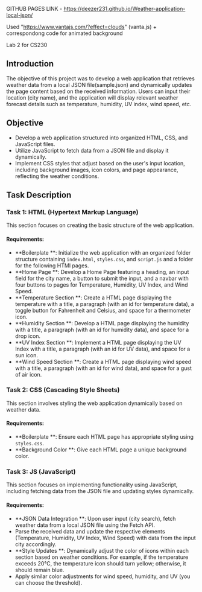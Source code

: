 GITHUB PAGES LINK -
https://deezer231.github.io/Weather-application-local-json/

Used "https://www.vantajs.com/?effect=clouds" (vanta.js) + correspondong code for animated background

Lab 2 for CS230

## Introduction

The objective of this project was to develop a web application that retrieves weather data from a local JSON file(sample.json) and dynamically updates the page content based on the received information. 
 Users can input their location (city name), and the application will display relevant weather forecast details such as temperature, humidity, UV index, wind speed, etc.

## Objective

- Develop a web application structured into organized HTML, CSS, and JavaScript files.
- Utilize JavaScript to fetch data from a JSON file and display it dynamically.
- Implement CSS styles that adjust based on the user's input location, including background images, icon colors, and page appearance, reflecting the weather conditions.

## Task Description

### Task 1: HTML (Hypertext Markup Language) 

This section focuses on creating the basic structure of the web application.

#### Requirements:

- **Boilerplate **: Initialize the web application with an organized folder structure containing `index.html`, `styles.css`, and `script.js` and a folder for the following HTMl pages.
- **Home Page **: Develop a Home Page featuring a heading, an input field for the city name, a button to submit the input, and a navbar with four buttons to pages for Temperature, Humidity, UV Index, and Wind Speed.
- **Temperature Section **: Create a HTML page displaying the temperature with a title, a paragraph (with an id for temperature data), a toggle button for Fahrenheit and Celsius, and space for a thermometer icon.
- **Humidity Section **: Develop a HTML page displaying the humidity with a title, a paragraph (with an id for humidity data), and space for a drop icon.
- **UV Index Section **: Implement a HTML page displaying the UV Index with a title, a paragraph (with an id for UV data), and space for a sun icon.
- **Wind Speed Section **: Create a HTML page displaying wind speed with a title, a paragraph (with an id for wind data), and space for a gust of air icon.

### Task 2: CSS (Cascading Style Sheets) 

This section involves styling the web application dynamically based on weather data.

#### Requirements:

- **Boilerplate **: Ensure each HTML page has appropriate styling using `styles.css`.
- **Background Color **: Give each HTML page a unique background color.

### Task 3: JS (JavaScript) 

This section focuses on implementing functionality using JavaScript, including fetching data from the JSON file and updating styles dynamically.

#### Requirements:

- **JSON Data Integration **: Upon user input (city search), fetch weather data from a local JSON file using the Fetch API.
- Parse the received data and update the respective elements (Temperature, Humidity, UV Index, Wind Speed) with data from the input city accordingly.
- **Style Updates **: Dynamically adjust the color of icons within each section based on weather conditions. For example, if the temperature exceeds 20°C, the temperature icon should turn yellow; otherwise, it should remain blue.
- Apply similar color adjustments for wind speed, humidity, and UV (you can choose the threshold).
